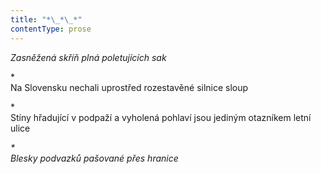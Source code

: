 ```yaml
---
title: "*\_*\_*"
contentType: prose
---
```


<section>

_Zasněžená skříň plná poletujících sak_

</section>

<section>

\*  
Na Slovensku nechali uprostřed rozestavěné silnice sloup

\*  
Stíny hřadující v podpaží a vyholená pohlaví jsou jediným otazníkem letní ulice

_\*  
Blesky podvazků pašované přes hranice_

</section>
